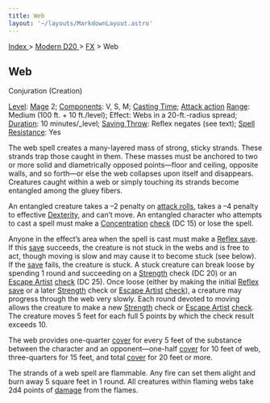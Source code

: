 ```yaml
---
title: Web
layout: '~/layouts/MarkdownLayout.astro'
---
```


[ Index ](/) > [ Modern D20 ](/modern.d20.srd) > [FX](/modern.d20.srd/fx) > Web

## Web

Conjuration (Creation)

[Level](/modern.d20.srd/fx/level):
[Mage](/modern.d20.srd/classes/advanced/mage) 2;
[Components](/modern.d20.srd/fx/components): V, S, M; [Casting Time](/modern.d20.srd/fx/casting.time); [Attack action](/modern.d20.srd/combat/attack.actions)
[Range](/modern.d20.srd/fx/range): Medium (100 ft. + 10 ft./level); Effect:
Webs in a 20-ft.-radius spread; [Duration](/modern.d20.srd/fx/duration): 10
minutes/_level; [Saving Throw](/modern.d20.srd/basics/saving.throws): Reflex
negates (see text); [Spell Resistance](/modern.d20.srd/special.abilities/spell.resistance): Yes

The web spell creates a many-layered mass of strong, sticky strands. These
strands trap those caught in them. These masses must be anchored to two or
more solid and diametrically opposed points—floor and ceiling, opposite walls,
and so forth—or else the web collapses upon itself and disappears. Creatures
caught within a web or simply touching its strands become entangled among the
gluey fibers.

An entangled creature takes a –2 penalty on [attack rolls](/modern.d20.srd/combat/attack.roll), takes a –4 penalty to effective
[Dexterity](/modern.d20.srd/basics/ability.scores), and can’t move. An
entangled character who attempts to cast a spell must make a
[Concentration](/modern.d20.srd/skills/concentration)
[check](/modern.d20.srd/skills/skill.basics) (DC 15) or lose the
spell.

Anyone in the effect’s area when the spell is cast must make a [Reflex save](/modern.d20.srd/basics/saving.throws). If this
[save](/modern.d20.srd/basics/saving.throws) succeeds, the creature is not
stuck in the webs and is free to act, though moving is slow and may cause it
to become stuck (see below). If the
[save](/modern.d20.srd/basics/saving.throws) fails, the creature is stuck. A
stuck creature can break loose by spending 1 round and succeeding on a
[Strength](/modern.d20.srd/basics/ability.scores) check (DC 20) or an [Escape Artist](/modern.d20.srd/skills/escape.artist)
[check](/modern.d20.srd/skills/skill.basics) (DC 25). Once loose
(either by making the initial [Reflex save](/modern.d20.srd/basics/saving.throws) or a later
[Strength](/modern.d20.srd/basics/ability.scores) check or [Escape Artist](/modern.d20.srd/skills/escape.artist)
[check](/modern.d20.srd/skills/skill.basics)), a creature may
progress through the web very slowly. Each round devoted to moving allows the
creature to make a new [Strength](/modern.d20.srd/basics/ability.scores) check
or [Escape Artist](/modern.d20.srd/skills/escape.artist)
[check](/modern.d20.srd/skills/skill.basics). The creature moves 5
feet for each full 5 points by which the check result exceeds 10.

The web provides one-quarter [cover](/modern.d20.srd/combat/cover) for every 5
feet of the substance between the character and an opponent—one-half
[cover](/modern.d20.srd/combat/cover) for 10 feet of web, three-quarters for
15 feet, and total [cover](/modern.d20.srd/combat/cover) for 20 feet or more.

The strands of a web spell are flammable. Any fire can set them alight and
burn away 5 square feet in 1 round. All creatures within flaming webs take 2d4
points of [damage](/modern.d20.srd/combat/damage) from the flames.

